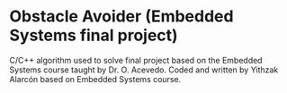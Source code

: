 # Obstacle Avoider (Embedded Systems final project)
C/C++ algorithm used to solve final project based on the Embedded Systems course taught by Dr. O. Acevedo. Coded and written by Yithzak Alarcón based on Embedded Systems course.
